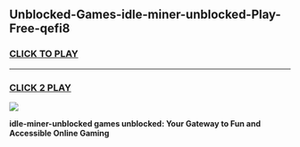 
## Unblocked-Games-idle-miner-unblocked-Play-Free-qefi8
<h3>
<a href="https://premium76.site?title=idle-miner-unblocked&ref=10A">CLICK TO PLAY</a></h3>
<hr>

<h3>
<a href="https://premium76.site?title=idle-miner-unblocked&ref=10A">CLICK 2 PLAY</a>
  
</h3>

<a href="https://premium76.site?title=idle-miner-unblocked&ref=10A"><img src="https://clearcache.store/games.png"></a>


**idle-miner-unblocked games unblocked: Your Gateway to Fun and Accessible Online Gaming**

